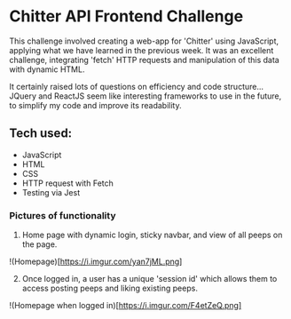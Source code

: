 # Chitter API Frontend Challenge

This challenge involved creating a web-app for 'Chitter' using JavaScript, applying what we have learned in the previous week. It was an excellent challenge, integrating 'fetch' HTTP requests and manipulation of this data with dynamic HTML.

It certainly raised lots of questions on efficiency and code structure... JQuery and ReactJS seem like interesting frameworks to use in the future, to simplify my code and improve its readability.

## Tech used:
* JavaScript
* HTML
* CSS
* HTTP request with Fetch
* Testing via Jest

### Pictures of functionality

1. Home page with dynamic login, sticky navbar, and view of all peeps on the page.

!(Homepage)[https://i.imgur.com/yan7jML.png]

2. Once logged in, a user has a unique 'session id' which allows them to access posting peeps and liking existing peeps.

!(Homepage when logged in)[https://i.imgur.com/F4etZeQ.png]
